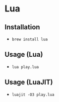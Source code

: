 # Lua

## Installation

* `brew install lua`

## Usage (Lua)

* `lua play.lua`

## Usage (LuaJIT)

* `luajit -O3 play.lua`
